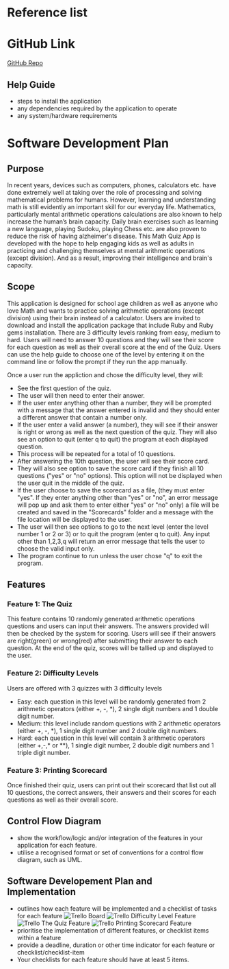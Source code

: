 # Reference list
# GitHub Link
[GitHub Repo](https://github.com/kimbstocker/KimStocker_T1A3)
## Help Guide
- steps to install the application
- any dependencies required by the application to operate
- any system/hardware requirements
# Software Development Plan
## Purpose
In recent years, devices such as computers, phones, calculators etc. have done extremely well at taking over the role of processing and solving mathematical problems for humans. However, learning and understanding math is still evidently an important skill for our everyday life. Mathematics, particularly mental arithmetic operations calculations are also known to help increase the human’s brain capacity. Daily brain exercises such as learning a new language, playing Sudoku, playing Chess etc. are also proven to reduce the risk of having alzheimer's disease. This Math Quiz App is developed with the hope to help engaging kids as well as adults in practicing and challenging themselves at mental arithmetic operations (except division). And as a result, improving their intelligence and brain's capacity. 
## Scope
This application is designed for school age children as well as anyone who love Math and wants to practice solving arithmetic operations (except division) using their brain instead of a calculator. 
Users are invited to download and install the application package that include Ruby and Ruby gems installation.
There are 3 difficulty levels ranking from easy, medium to hard. Users will need to answer 10 questions and they will see their score for each question as well as their overall score at the end of the Quiz. Users can use the help guide to choose one of the level by entering it on the command line or follow the prompt if they run the app manually.

Once a user run the appliction and chose the difficulty level, they will:

- See the first question of the quiz. 
- The user will then need to enter their answer.
- If the user enter anything other than a number, they will be prompted with a message that the answer entered is invalid and they should enter a different answer that contain a number only.
- If the user enter a valid answer (a number), they will see if their answer is right or wrong as well as the next question of the quiz. They will also see an option to quit (enter q to quit) the program at each displayed question.
- This process will be repeated for a total of 10 questions.
- After answering the 10th question, the user will see their score card. 
- They will also see option to save the score card if they finish all 10 questions ("yes" or "no" options). This option will not be displayed when the user quit in the middle of the quiz. 
- If the user choose to save the scorecard as a file, (they must enter "yes". If they enter anything other than "yes" or "no", an error message will pop up and ask them to enter either "yes" or "no" only) a file will be created and saved in the "Scorecards" folder and a message with the file location will be displayed to the user.
- The user will then see options to go to the next level (enter the level number 1 or 2 or 3) or to quit the program (enter q to quit). Any input other than 1,2,3,q will return an error message that tells the user to choose the valid input only.
- The program continue to run unless the user chose "q" to exit the program.
## Features
### Feature 1: The Quiz
This feature contains 10 randomly generated arithmetic operations questions and users can input their answers. The answers provided will then be checked by the system for scoring. Users will see if their answers are right(green) or wrong(red) after submitting their answer to each question. At the end of the quiz, scores will be tallied up and displayed to the user.
### Feature 2: Difficulty Levels
Users are offered with 3 quizzes with 3 difficulty levels
- Easy: each question in this level will be randomly generated from 2 arithmetic operators (either +, -, *), 2 single digit numbers and 1 double digit number. 
- Medium: this level include random questions with 2 arithmetic operators (either +, -, *), 1 single digit number and 2 double digit numbers.
- Hard: each question in this level will contain 3 arithmetic operators (either +,-,* or **), 1 single digit number, 2 double digit numbers and 1 triple digit number.
### Feature 3: Printing Scorecard
Once finished their quiz, users can print out their scorecard that list out all 10 questions, the correct answers, their answers and their scores for each questions as well as their overall score.
## Control Flow Diagram
- show the workflow/logic and/or integration of the features in your application for each feature.
- utilise a recognised format or set of conventions for a control flow diagram, such as UML.
## Software Developement Plan and Implementation
- outlines how each feature will be implemented and a checklist of tasks for each feature
  ![Trello Board](docs/TrelloHome.png "TrelloBoard")
  ![Trello Difficulty Level Feature](docs/TrelloDifficultyLevel.png "DifficultyLevelFeature")
  ![Trello The Quiz Feature](docs/TrelloTheQuiz.png "TheQuizFeature")
  ![Trello Printing Scorecard Feature](docs/TrelloPrintingScorecard.png "PrintingScorecardFeature")
- prioritise the implementation of different features, or checklist items within a feature
- provide a deadline, duration or other time indicator for each feature or checklist/checklist-item
-  Your checklists for each feature should have at least 5 items.
  

